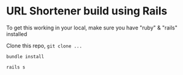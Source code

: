 # URL Shortener build using Rails

To get this working in your local, make sure you have "ruby" & "rails" installed

Clone this repo, ```git clone ...```

```bundle install```

```rails s```